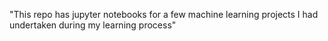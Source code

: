 "This repo has jupyter notebooks for a few machine learning projects I had undertaken during my learning process"
